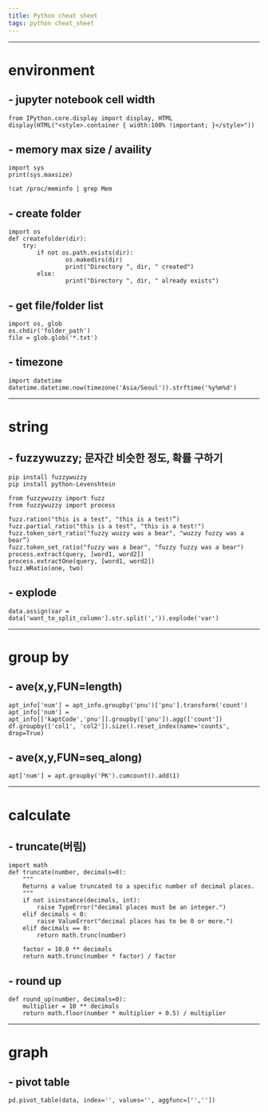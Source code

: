 ```yaml
---
title: Python cheat sheet
tags: python cheat_sheet
---
```




-----
# environment  

## - jupyter notebook cell width
```
from IPython.core.display import display, HTML
display(HTML("<style>.container { width:100% !important; }</style>"))
```

## - memory max size / availity
```
import sys
print(sys.maxsize)

!cat /proc/meminfo | grep Mem
```

## - create folder
```
import os
def createfolder(dir):
	try:
		if not os.path.exists(dir):
				os.makedirs(dir)
				print("Directory ", dir, " created")
		else:
				print("Directory ", dir, " already exists")
```

## - get file/folder list
```
import os, glob
os.chdir('folder_path')
file = glob.glob('*.txt')
```

## - timezone
```
import datetime
datetime.datetime.now(timezone('Asia/Seoul')).strftime('%y%m%d')
```



-----
# string

## - fuzzywuzzy; 문자간 비슷한 정도, 확률 구하기
```
pip install fuzzywuzzy
pip install python-Levenshtein

from fuzzywuzzy import fuzz
from fuzzywuzzy import process

fuzz.ration("this is a test", "this is a test!”)
fuzz.partial_ratio("this is a test", "this is a test!")
fuzz.token_sort_ratio("fuzzy wuzzy was a bear", "wuzzy fuzzy was a bear”)
fuzz.token_set_ratio("fuzzy was a bear", "fuzzy fuzzy was a bear")
process.extract(query, [word1, word2])
process.extractOne(query, [word1, word2])
fuzz.WRatio(one, two)
```

## - explode
```
data.assign(var = data['want_to_split_column'].str.split(',')).explode('var')
```



-----
# group by

## - ave(x,y,FUN=length)
```
apt_info['num'] = apt_info.groupby('pnu')['pnu'].transform('count')
apt_info['num'] = apt_info[['kaptCode','pnu']].groupby(['pnu']).agg(['count'])
df.groupby(['col1', 'col2']).size().reset_index(name='counts', drop=True)
```
## - ave(x,y,FUN=seq_along)
```
apt['num'] = apt.groupby('PK').cumcount().add(1)
```



-----
# calculate

## - truncate(버림)
```
import math
def truncate(number, decimals=0):
    """
    Returns a value truncated to a specific number of decimal places.
    """
    if not isinstance(decimals, int):
        raise TypeError("decimal places must be an integer.")
    elif decimals < 0:
        raise ValueError("decimal places has to be 0 or more.")
    elif decimals == 0:
        return math.trunc(number)

    factor = 10.0 ** decimals
    return math.trunc(number * factor) / factor
```

## - round up
```
def round_up(number, decimals=0):
    multiplier = 10 ** decimals
    return math.floor(number * multiplier + 0.5) / multiplier
```



-----
# graph

## - pivot table
```
pd.pivot_table(data, index='', values='', aggfunc=['',''])
```